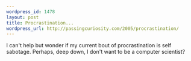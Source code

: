 ```yaml
--- 
wordpress_id: 1478
layout: post
title: Procrastination...
wordpress_url: http://passingcuriosity.com/2005/procrastination/
---
```

I can't help but wonder if my current bout of procrastination is self sabotage. Perhaps, deep down, I don't want to be a computer scientist?
